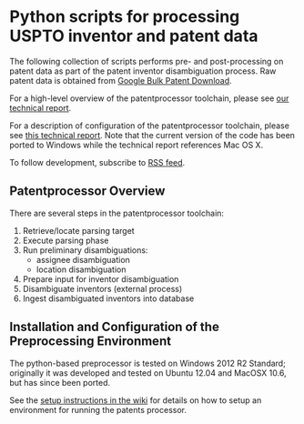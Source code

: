 # Python scripts for processing USPTO inventor and patent data

The following collection of scripts performs pre- and post-processing on patent
data as part of the patent inventor disambiguation process. Raw patent data is
obtained from [Google Bulk Patent
Download](http://www.google.com/googlebooks/uspto-patents-grants-text.html).

For a high-level overview of the patentprocessor toolchain, please see [our
technical
report](https://github.com/funginstitute/publications/raw/master/patentprocessor/patentprocessor.pdf).

For a description of configuration of the patentprocessor toolchain, please see
[this technical
report](https://github.com/funginstitute/publications/raw/master/weeklyupdate/weeklyupdate.pdf). Note that the
current version of the code has been ported to Windows while the technical report references Mac OS X.

To follow development, subscribe to
[RSS feed](https://github.com/CSSIP-AIR/PatentsProcessorr/commits/master.atom).

## Patentprocessor Overview

There are several steps in the patentprocessor toolchain:

1. Retrieve/locate parsing target
2. Execute parsing phase
3. Run preliminary disambiguations:
    * assignee disambiguation
    * location disambiguation
4. Prepare input for inventor disambiguation
5. Disambiguate inventors (external process)
6. Ingest disambiguated inventors into database

## Installation and Configuration of the Preprocessing Environment

The python-based preprocessor is tested on Windows 2012 R2 Standard; originally it was 
developed and tested on Ubuntu 12.04 and MacOSX 10.6, but has since been ported.

See the [setup instructions in the wiki](https://github.com/CSSIP-AIR/PatentsProcessor/wiki/Setup-Instructions) for details on how to setup an environment for running the patents processor.
